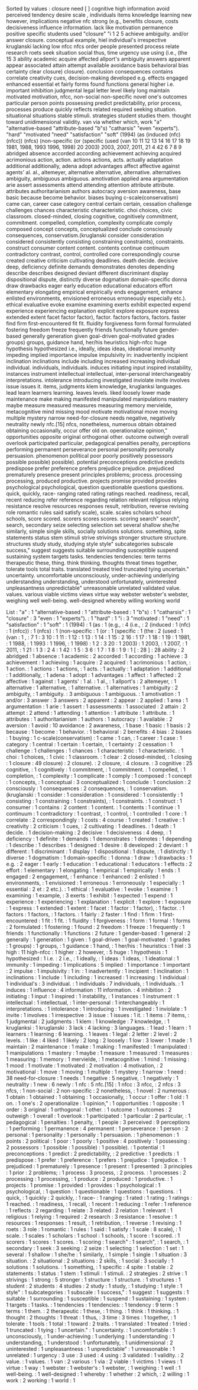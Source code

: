 Sorted by values :
closure need [ ] cognitive high information avoid perceived tendency desire scale , individuals items knowledge learning new however, implications negative nfc strong (e.g., benefits closure, costs decisiveness influence information. lack like motivation permanence positive specific students used "closure" "i 1 2 5 achieve ambiguity. and/or answer closure. conceptual example, hiel individual's irrespective kruglanski lacking low nfcc nfcs order people presented process relate research roets seek situation social thus, time urgency use using (i.e., (the 15 3 ability academic acquire affected allport's ambiguity answers apparent appear associated attain attempt available avoidance basis behavioral bias certainty clear closure) closure). conclusion consequences contains correlate creativity cues, decision-making developed e.g. effects engaged enhanced essential et fairly forms found functions general higher i.e. important inhibition judgmental legal letter level likely long maintain motivated motivation, nfcc, non-social non-specific novel one's outcomes particular person points possessing predict predictability, prior process, processes produce quickly reflects related required seeking situation. situational situations stable stimuli. strategies student studies them. thought toward unidimensional validity. van via whether which, work "a" "alternative-based "attribute-based "b"s) "catharsis" "even "experts"). "hard" "motivated "need" "satisfaction" "soft" (1994) (as (induced (nfc) (nfcc)) (nfcs) (non-specific (or (specific (used (van 10 11 12 13 14 16 17 18 19 1981, 1988, 1993 1996, 1998) 20 2003) 2003, 2007, 2011, 21 4 42 6 7 8 9 abridged absence accorded according achievement achieving acquired acrimonious action, action. actions actions, acts. actually adaptation additional additionally, adena adopt advantages affect affective against agents' al. al., altemeyer, alternative alternative, alternative. alternatives ambiguity, ambiguous ambiguous. amotivation applied area argumentation arie assert assessments attend attending attention attribute attribute. attributes authoritarianism authors autocracy aversion awareness, base basic because become behavior. biases buying c-scale(conservatism) came can, career case category central certain certain, cessation challenge challenges chances characteristic characteristic. choi choices, civic classroom. closed-minded, closing cognitive, cognitively commitment, commitment. compelled, completion, complexity complicate comply composed concept concepts, conceptualized conclude consciously consequences, conservatism.(kruglanski consider consideration considered consistently consisting constraining constraints), constraints. construct consumer content content. contents continue continuum contradictory contrast, control, controlled core correspondingly course created creative criticism cultivating deadlines. death decide. decisive deep, deficiency definite demands demonstrates denotes depending describe describes designed deviant different discriminant display dispositional dispute, distinctly diverse dogmatism domain-specific donna draw drawbacks eager early education educational educators effort elementary elongating empirical empirically ends engagement, enhance enlisted environments, envisioned erroneous erroneously especially etc.). ethical evaluative evoke examine examining exerts exhibit expected expend experience experiencing explanation explicit explore exposure express extended extent facet factor factor), factor. factors factors, factors. faster find firm first-encountered fit fit. fluidity forgiveness form formal formulated fostering freedom freeze frequently friends functionally future gender-based generally generation given goal-driven goal-motivated grades groups) groups, guidance hand, her/his heuristics high-nfcc huge hypothesis hypothesized i.e., ideally, ideas ideas, ideational immunity impeding implied importance impulse impulsivity in: inadvertently incipient inclination inclinations include including increased increasing individual individual. individuals, individuals. induces initiating input inspired instability, instances instrument intellectual intellectual, inter-personal interchangeably interpretations. intolerance introducing investigated inviolate invite involves issue issues it. items, judgments klem knowledge, kruglanksi languages. lead learn learners learning. leaves levels. liked loosely lower made maintenance make making manifested manipulated manipulations mastery maybe measure measured measures measuring memory mervielde, metacognitive mind missing mood motivate motivational move moving multiple mystery narrow need-for-closure needs negative, negatively neutrality newly nfc.[15] nfcs, nonetheless, numerous obtain obtained obtaining occasionally, occur offer old on. operationalize opinion," opportunities opposite original orthogonal other. outcome outweigh overall overlook participated particular, pedagogical penalties penalty, perceptions performing permanent perseverance personal personality personally persuasion. phenomenon political poor poorly positively possessors possible possible) possible). potential preconceptions predictive predicts predispose prefer preference prefers prejudice prejudice. prejudiced prematurely presence present principles problems; process. processing processing, produced productive. projects promise provided provides psychological psychological, question questionable questions questions. quick, quickly, race- ranging rated rating ratings reached. readiness, recall, recent reducing refer reference regarding relation relevant religious relying resistance resolve resources responses result, retribution, reverse revising role romantic rules said satisfy scale), scale. scales scholars school schools, score scored. scorers scores scores. scoring search" search", search, secondary seize selecting selection set several shallow she/he similarly, simple single skills, socially solutions solutions. something, spite statements status stem stimuli strive strivings stronger structure structure. structures study study, studying style style" subcategories subscale success," suggest suggests suitable surrounding susceptible suspend sustaining system targets tasks. tendencies tendencies: term terms therapeutic these, thing. think thinking. thoughts threat times together, tolerate tools total traits. translated treated tried truncated tying uncertain." uncertainty. uncomfortable unconsciously, under-achieving underlying understanding understanding, understood unfortunately, uninterested unpleasantness unpredictable" unreasonable unrelated validated value. values. various viable victims views virtue way webster webster's webster, weighing well well-being. well-designed whereby willing working world 

List :
"a" : 1
"alternative-based : 1
"attribute-based : 1
"b"s) : 1
"catharsis" : 1
"closure" : 3
"even : 1
"experts"). : 1
"hard" : 1
"i : 3
"motivated : 1
"need" : 1
"satisfaction" : 1
"soft" : 1
(1994) : 1
(as : 1
(e.g., : 4
(i.e., : 2
(induced : 1
(nfc) : 1
(nfcc)) : 1
(nfcs) : 1
(non-specific : 1
(or : 1
(specific : 1
(the : 2
(used : 1
(van : 1
, : 7
1 : 3
10 : 1
11 : 1
12 : 1
13 : 1
14 : 1
15 : 2
16 : 1
17 : 1
18 : 1
19 : 1
1981, : 1
1988, : 1
1993 : 1
1996, : 1
1998) : 1
2 : 3
20 : 1
2003) : 1
2003, : 1
2007, : 1
2011, : 1
21 : 1
3 : 2
4 : 1
42 : 1
5 : 3
6 : 1
7 : 1
8 : 1
9 : 1
[ : 28
] : 28
ability : 2
abridged : 1
absence : 1
academic : 2
accorded : 1
according : 1
achieve : 3
achievement : 1
achieving : 1
acquire : 2
acquired : 1
acrimonious : 1
action, : 1
action. : 1
actions : 1
actions, : 1
acts. : 1
actually : 1
adaptation : 1
additional : 1
additionally, : 1
adena : 1
adopt : 1
advantages : 1
affect : 1
affected : 2
affective : 1
against : 1
agents' : 1
al. : 1
al., : 1
allport's : 2
altemeyer, : 1
alternative : 1
alternative, : 1
alternative. : 1
alternatives : 1
ambiguity : 2
ambiguity, : 1
ambiguity. : 3
ambiguous : 1
ambiguous. : 1
amotivation : 1
and/or : 3
answer : 3
answers : 2
apparent : 2
appear : 2
applied : 1
area : 1
argumentation : 1
arie : 1
assert : 1
assessments : 1
associated : 2
attain : 2
attempt : 2
attend : 1
attending : 1
attention : 1
attribute : 1
attribute. : 1
attributes : 1
authoritarianism : 1
authors : 1
autocracy : 1
available : 2
aversion : 1
avoid : 10
avoidance : 2
awareness, : 1
base : 1
basic : 1
basis : 2
because : 1
become : 1
behavior. : 1
behavioral : 2
benefits : 4
bias : 2
biases : 1
buying : 1
c-scale(conservatism) : 1
came : 1
can, : 1
career : 1
case : 1
category : 1
central : 1
certain : 1
certain, : 1
certainty : 2
cessation : 1
challenge : 1
challenges : 1
chances : 1
characteristic : 1
characteristic. : 1
choi : 1
choices, : 1
civic : 1
classroom. : 1
clear : 2
closed-minded, : 1
closing : 1
closure : 49
closure) : 2
closure). : 2
closure, : 4
closure. : 3
cognitive : 25
cognitive, : 1
cognitively : 1
commitment, : 1
commitment. : 1
compelled, : 1
completion, : 1
complexity : 1
complicate : 1
comply : 1
composed : 1
concept : 1
concepts, : 1
conceptual : 3
conceptualized : 1
conclude : 1
conclusion : 2
consciously : 1
consequences : 2
consequences, : 1
conservatism.(kruglanski : 1
consider : 1
consideration : 1
considered : 1
consistently : 1
consisting : 1
constraining : 1
constraints), : 1
constraints. : 1
construct : 1
consumer : 1
contains : 2
content : 1
content. : 1
contents : 1
continue : 1
continuum : 1
contradictory : 1
contrast, : 1
control, : 1
controlled : 1
core : 1
correlate : 2
correspondingly : 1
costs : 4
course : 1
created : 1
creative : 1
creativity : 2
criticism : 1
cues, : 2
cultivating : 1
deadlines. : 1
death : 1
decide. : 1
decision-making : 2
decisive : 1
decisiveness : 4
deep, : 1
deficiency : 1
definite : 1
demands : 1
demonstrates : 1
denotes : 1
depending : 1
describe : 1
describes : 1
designed : 1
desire : 8
developed : 2
deviant : 1
different : 1
discriminant : 1
display : 1
dispositional : 1
dispute, : 1
distinctly : 1
diverse : 1
dogmatism : 1
domain-specific : 1
donna : 1
draw : 1
drawbacks : 1
e.g. : 2
eager : 1
early : 1
education : 1
educational : 1
educators : 1
effects : 2
effort : 1
elementary : 1
elongating : 1
empirical : 1
empirically : 1
ends : 1
engaged : 2
engagement, : 1
enhance : 1
enhanced : 2
enlisted : 1
environments, : 1
envisioned : 1
erroneous : 1
erroneously : 1
especially : 1
essential : 2
et : 2
etc.). : 1
ethical : 1
evaluative : 1
evoke : 1
examine : 1
examining : 1
example, : 3
exerts : 1
exhibit : 1
expected : 1
expend : 1
experience : 1
experiencing : 1
explanation : 1
explicit : 1
explore : 1
exposure : 1
express : 1
extended : 1
extent : 1
facet : 1
factor : 1
factor), : 1
factor. : 1
factors : 1
factors, : 1
factors. : 1
fairly : 2
faster : 1
find : 1
firm : 1
first-encountered : 1
fit : 1
fit. : 1
fluidity : 1
forgiveness : 1
form : 1
formal : 1
forms : 2
formulated : 1
fostering : 1
found : 2
freedom : 1
freeze : 1
frequently : 1
friends : 1
functionally : 1
functions : 2
future : 1
gender-based : 1
general : 2
generally : 1
generation : 1
given : 1
goal-driven : 1
goal-motivated : 1
grades : 1
groups) : 1
groups, : 1
guidance : 1
hand, : 1
her/his : 1
heuristics : 1
hiel : 3
high : 11
high-nfcc : 1
higher : 2
however, : 5
huge : 1
hypothesis : 1
hypothesized : 1
i.e. : 2
i.e., : 1
ideally, : 1
ideas : 1
ideas, : 1
ideational : 1
immunity : 1
impeding : 1
implications : 5
implied : 1
importance : 1
important : 2
impulse : 1
impulsivity : 1
in: : 1
inadvertently : 1
incipient : 1
inclination : 1
inclinations : 1
include : 1
including : 1
increased : 1
increasing : 1
individual : 1
individual's : 3
individual. : 1
individuals : 7
individuals, : 1
individuals. : 1
induces : 1
influence : 4
information : 11
information. : 4
inhibition : 2
initiating : 1
input : 1
inspired : 1
instability, : 1
instances : 1
instrument : 1
intellectual : 1
intellectual, : 1
inter-personal : 1
interchangeably : 1
interpretations. : 1
intolerance : 1
introducing : 1
investigated : 1
inviolate : 1
invite : 1
involves : 1
irrespective : 3
issue : 1
issues : 1
it. : 1
items : 7
items, : 1
judgmental : 2
judgments : 1
klem : 1
knowledge : 7
knowledge, : 1
kruglanksi : 1
kruglanski : 3
lack : 4
lacking : 3
languages. : 1
lead : 1
learn : 1
learners : 1
learning : 6
learning. : 1
leaves : 1
legal : 2
letter : 2
level : 2
levels. : 1
like : 4
liked : 1
likely : 2
long : 2
loosely : 1
low : 3
lower : 1
made : 1
maintain : 2
maintenance : 1
make : 1
making : 1
manifested : 1
manipulated : 1
manipulations : 1
mastery : 1
maybe : 1
measure : 1
measured : 1
measures : 1
measuring : 1
memory : 1
mervielde, : 1
metacognitive : 1
mind : 1
missing : 1
mood : 1
motivate : 1
motivated : 2
motivation : 4
motivation, : 2
motivational : 1
move : 1
moving : 1
multiple : 1
mystery : 1
narrow : 1
need : 38
need-for-closure : 1
needs : 1
negative : 5
negative, : 1
negatively : 1
neutrality : 1
new : 6
newly : 1
nfc : 5
nfc.[15] : 1
nfcc : 3
nfcc, : 2
nfcs : 3
nfcs, : 1
non-social : 2
non-specific : 2
nonetheless, : 1
novel : 2
numerous : 1
obtain : 1
obtained : 1
obtaining : 1
occasionally, : 1
occur : 1
offer : 1
old : 1
on. : 1
one's : 2
operationalize : 1
opinion," : 1
opportunities : 1
opposite : 1
order : 3
original : 1
orthogonal : 1
other. : 1
outcome : 1
outcomes : 2
outweigh : 1
overall : 1
overlook : 1
participated : 1
particular : 2
particular, : 1
pedagogical : 1
penalties : 1
penalty, : 1
people : 3
perceived : 9
perceptions : 1
performing : 1
permanence : 4
permanent : 1
perseverance : 1
person : 2
personal : 1
personality : 1
personally : 1
persuasion. : 1
phenomenon : 1
points : 2
political : 1
poor : 1
poorly : 1
positive : 4
positively : 1
possessing : 2
possessors : 1
possible : 1
possible) : 1
possible). : 1
potential : 1
preconceptions : 1
predict : 2
predictability, : 2
predictive : 1
predicts : 1
predispose : 1
prefer : 1
preference : 1
prefers : 1
prejudice : 1
prejudice. : 1
prejudiced : 1
prematurely : 1
presence : 1
present : 1
presented : 3
principles : 1
prior : 2
problems; : 1
process : 3
process, : 2
process. : 1
processes : 2
processing : 1
processing, : 1
produce : 2
produced : 1
productive. : 1
projects : 1
promise : 1
provided : 1
provides : 1
psychological : 1
psychological, : 1
question : 1
questionable : 1
questions : 1
questions. : 1
quick, : 1
quickly : 2
quickly, : 1
race- : 1
ranging : 1
rated : 1
rating : 1
ratings : 1
reached. : 1
readiness, : 1
recall, : 1
recent : 1
reducing : 1
refer : 1
reference : 1
reflects : 2
regarding : 1
relate : 3
related : 2
relation : 1
relevant : 1
religious : 1
relying : 1
required : 2
research : 3
resistance : 1
resolve : 1
resources : 1
responses : 1
result, : 1
retribution, : 1
reverse : 1
revising : 1
roets : 3
role : 1
romantic : 1
rules : 1
said : 1
satisfy : 1
scale : 8
scale), : 1
scale. : 1
scales : 1
scholars : 1
school : 1
schools, : 1
score : 1
scored. : 1
scorers : 1
scores : 1
scores. : 1
scoring : 1
search" : 1
search", : 1
search, : 1
secondary : 1
seek : 3
seeking : 2
seize : 1
selecting : 1
selection : 1
set : 1
several : 1
shallow : 1
she/he : 1
similarly, : 1
simple : 1
single : 1
situation : 3
situation. : 2
situational : 2
situations : 2
skills, : 1
social : 3
socially : 1
solutions : 1
solutions. : 1
something, : 1
specific : 4
spite : 1
stable : 2
statements : 1
status : 1
stem : 1
stimuli : 1
stimuli. : 2
strategies : 2
strive : 1
strivings : 1
strong : 5
stronger : 1
structure : 1
structure. : 1
structures : 1
student : 2
students : 4
studies : 2
study : 1
study, : 1
studying : 1
style : 1
style" : 1
subcategories : 1
subscale : 1
success," : 1
suggest : 1
suggests : 1
suitable : 1
surrounding : 1
susceptible : 1
suspend : 1
sustaining : 1
system : 1
targets : 1
tasks. : 1
tendencies : 1
tendencies: : 1
tendency : 9
term : 1
terms : 1
them. : 2
therapeutic : 1
these, : 1
thing. : 1
think : 1
thinking. : 1
thought : 2
thoughts : 1
threat : 1
thus, : 3
time : 3
times : 1
together, : 1
tolerate : 1
tools : 1
total : 1
toward : 2
traits. : 1
translated : 1
treated : 1
tried : 1
truncated : 1
tying : 1
uncertain." : 1
uncertainty. : 1
uncomfortable : 1
unconsciously, : 1
under-achieving : 1
underlying : 1
understanding : 1
understanding, : 1
understood : 1
unfortunately, : 1
unidimensional : 2
uninterested : 1
unpleasantness : 1
unpredictable" : 1
unreasonable : 1
unrelated : 1
urgency : 3
use : 3
used : 4
using : 3
validated : 1
validity. : 2
value. : 1
values. : 1
van : 2
various : 1
via : 2
viable : 1
victims : 1
views : 1
virtue : 1
way : 1
webster : 1
webster's : 1
webster, : 1
weighing : 1
well : 1
well-being. : 1
well-designed : 1
whereby : 1
whether : 2
which, : 2
willing : 1
work : 2
working : 1
world : 1
